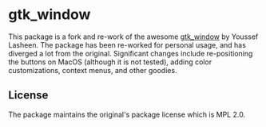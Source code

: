 # gtk_window

This package is a fork and re-work of the awesome [gtk_window](https://github.com/YoussefLasheen/gtk_window) by Youssef Lasheen. The package has been re-worked for personal usage, and has diverged a lot from the original. Significant changes include re-positioning the buttons on MacOS (although it is not tested), adding color customizations, context menus, and other goodies.

## License

The package maintains the original's package license which is MPL 2.0.
